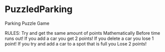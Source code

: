 # PuzzledParking
Parking Puzzle Game

RULES:
Try and get the same amount of points Mathematically Before time runs out!
If you add a car you get 2 points!
If you delete a car you lose 1 point!
If you try and add a car to a spot that is full you Lose 2 points!